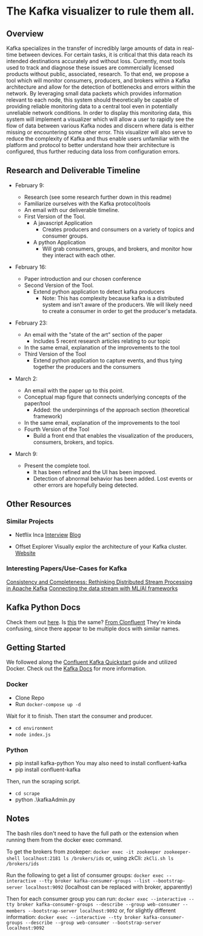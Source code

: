 # The Kafka visualizer to rule them all.

## Overview
Kafka specializes in the transfer of incredibly large amounts of data in real-time between devices. For certain tasks, it is critical that this data reach its intended destinations accurately and without loss. Currently, most tools used to track and diagnose these issues are commercially licensed products without public, associated, research. To that end, we propose a tool which will monitor consumers, producers, and brokers within a Kafka architecture and allow for the detection of bottlenecks and errors within the network. By leveraging small data packets which provides information relevant to each node, this system should theoretically be capable of providing reliable monitoring data to a central tool even in potentially unreliable network conditions. In order to display this monitoring data, this system will implement a visualizer which will allow a user to rapidly see the flow of data between various Kafka nodes and discern where data is either missing or encountering some other error. This visualizer will also serve to reduce the complexity of Kafka and thus enable users unfamiliar with the platform and protocol to better understand how their architecture is configured, thus further reducing data loss from configuration errors.

## Research and Deliverable Timeline
- February 9: 
    - Research (see some research further down in this readme)
    - Familiarize ourselves with the Kafka protocol/tools
    - An email with our deliverable timeline.
    - First Version of the Tool. 
        - A javascript Application
            - Creates producers and consumers on a variety of topics and consumer groups.
        - A python Application
            - Will grab consumers, groups, and brokers, and monitor how they interact with each other.

- February 16:
    - Paper introduction and our chosen conference
    - Second Version of the Tool. 
        - Extend python application to detect kafka producers
            - Note: This has complexity because kafka is a distributed system and isn't aware of the producers. We will likely need to create a consumer in order to get the producer's metadata.

- February 23:
    - An email with the "state of the art" section of the paper
        - Includes 5 recent research articles relating to our topic
    - In the same email, explanation of the improvements to the tool
    - Third Version of the Tool
        - Extend python application to capture events, and thus tying together the producers and the consumers

- March 2:
    - An email with the paper up to this point.
    - Conceptual map figure that connects underlying concepts of the paper/tool 
        - Added: the underpinnings of the approach section (theoretical framework)
    - In the same email, explanation of the improvements to the tool
    - Fourth Version of the Tool
        - Build a front end that enables the visualization of the producers, consumers, brokers, and topics.
        
- March 9: 
    - Present the complete tool.
        - It has been refined and the UI has been impoved. 
        - Detection of abnormal behavior has been added. Lost events or other errors are hopefully being detected.

## Other Resources
### Similar Projects
 - Netflix Inca
[Interview](https://www.infoq.com/presentations/netflix-streaming-data-infrastructure/)
[Blog](https://netflixtechblog.medium.com/inca-message-tracing-and-loss-detection-for-streaming-data-netflix-de4836fc38c9)

 - Offset Explorer
 Visually explor the architecture of your Kafka cluster.
 [Website](https://kafkatool.com/index.html)

### Interesting Papers/Use-Cases for Kafka
[Consistency and Completeness: Rethinking Distributed Stream Processing in Apache Kafka](https://dl.acm.org/doi/10.1145/3448016.3457556)
[Connecting the data stream with ML/AI frameworks](https://www.sciencedirect.com/science/article/pii/S0167739X21002995)


## Kafka Python Docs
Check them out [here](https://kafka-python.readthedocs.io/en/master/index.html).
Is [this](https://github.com/dpkp/kafka-python) the same? 
[From Clonfluent](https://docs.confluent.io/platform/current/clients/confluent-kafka-python/html/index.html#pythonclient-configuration)
They're kinda confusing, since there appear to be multiple docs with similar names. 


## Getting Started
We followed along the [Confluent Kafka Quickstart](https://developer.confluent.io/quickstart/kafka-docker/) guide  and utilized Docker.
Check out the [Kafka Docs](https://kafka.apache.org/documentation/#gettingStarted) for more information.
### Docker
 - Clone Repo
 - Run ```docker-compose up -d```
 
 Wait for it to finish. Then start the consumer and producer.
  - ```cd environment```
  - ```node index.js```

### Python
 - pip install kafka-python
You may also need to install confluent-kafka
 - pip install confluent-kafka

Then, run the scraping script.
 - ```cd scrape```
 - python .\kafkaAdmin.py

## Notes
The bash riles don't need to have the full path or the extension when running them from the docker exec command.

To get the brokers from zookeper:
```docker exec -it zookeeper zookeeper-shell localhost:2181 ls /brokers/ids```
or, using zkCli:
```zkCli.sh ls /brokers/ids```

Run the following to get a list of consumer groups:
```docker exec --interactive --tty broker kafka-consumer-groups --list --bootstrap-server localhost:9092``` (localhost can be replaced with broker, apparently)

Then for each consumer group you can run:
```docker exec --interactive --tty broker kafka-consumer-groups --describe --group web-consumer --members --bootstrap-server localhost:9092```
or, for slightly different information:
```docker exec --interactive --tty broker kafka-consumer-groups --describe --group web-consumer --bootstrap-server localhost:9092```
